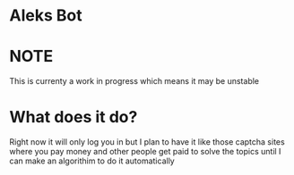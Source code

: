 <h1> Aleks Bot</h1>

<h1>NOTE</h1>
<p>This is currenty a work in progress which means it may be unstable</p>

<h1>What does it do?</h1>
<p>Right now it will only log you in but I plan to have it like those captcha sites where you pay money and other people get paid to solve the topics until I can make an algorithim to do it automatically</p>

